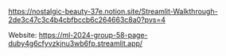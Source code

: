 https://nostalgic-beauty-37e.notion.site/Streamlit-Walkthrough-2de3c47c3c4b4cbfbccb6c264663c8a0?pvs=4

Website: https://ml-2024-group-58-page-duby4g6cfyvzkjnu3wb6fp.streamlit.app/
